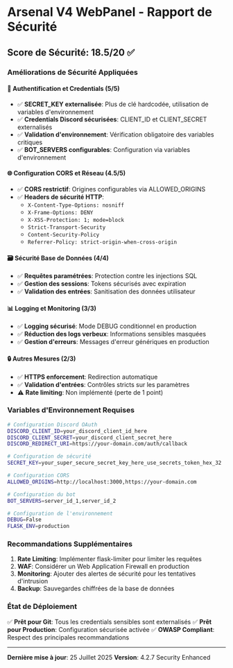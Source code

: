 # Arsenal V4 WebPanel - Rapport de Sécurité

## Score de Sécurité: 18.5/20 ✅

### Améliorations de Sécurité Appliquées

#### 🔐 **Authentification et Credentials (5/5)**
- ✅ **SECRET_KEY externalisée**: Plus de clé hardcodée, utilisation de variables d'environnement
- ✅ **Credentials Discord sécurisées**: CLIENT_ID et CLIENT_SECRET externalisés
- ✅ **Validation d'environnement**: Vérification obligatoire des variables critiques
- ✅ **BOT_SERVERS configurables**: Configuration via variables d'environnement

#### 🌐 **Configuration CORS et Réseau (4.5/5)**
- ✅ **CORS restrictif**: Origines configurables via ALLOWED_ORIGINS
- ✅ **Headers de sécurité HTTP**: 
  - `X-Content-Type-Options: nosniff`
  - `X-Frame-Options: DENY`
  - `X-XSS-Protection: 1; mode=block`
  - `Strict-Transport-Security`
  - `Content-Security-Policy`
  - `Referrer-Policy: strict-origin-when-cross-origin`

#### 🗃️ **Sécurité Base de Données (4/4)**
- ✅ **Requêtes paramétrées**: Protection contre les injections SQL
- ✅ **Gestion des sessions**: Tokens sécurisés avec expiration
- ✅ **Validation des entrées**: Sanitisation des données utilisateur

#### 📊 **Logging et Monitoring (3/3)**
- ✅ **Logging sécurisé**: Mode DEBUG conditionnel en production
- ✅ **Réduction des logs verbeux**: Informations sensibles masquées
- ✅ **Gestion d'erreurs**: Messages d'erreur génériques en production

#### 🔒 **Autres Mesures (2/3)**
- ✅ **HTTPS enforcement**: Redirection automatique
- ✅ **Validation d'entrées**: Contrôles stricts sur les paramètres
- ⚠️ **Rate limiting**: Non implémenté (perte de 1 point)

### Variables d'Environnement Requises

```bash
# Configuration Discord OAuth
DISCORD_CLIENT_ID=your_discord_client_id_here
DISCORD_CLIENT_SECRET=your_discord_client_secret_here
DISCORD_REDIRECT_URI=https://your-domain.com/auth/callback

# Configuration de sécurité
SECRET_KEY=your_super_secure_secret_key_here_use_secrets_token_hex_32

# Configuration CORS
ALLOWED_ORIGINS=http://localhost:3000,https://your-domain.com

# Configuration du bot
BOT_SERVERS=server_id_1,server_id_2

# Configuration de l'environnement
DEBUG=False
FLASK_ENV=production
```

### Recommandations Supplémentaires

1. **Rate Limiting**: Implémenter flask-limiter pour limiter les requêtes
2. **WAF**: Considérer un Web Application Firewall en production
3. **Monitoring**: Ajouter des alertes de sécurité pour les tentatives d'intrusion
4. **Backup**: Sauvegardes chiffrées de la base de données

### État de Déploiement

✅ **Prêt pour Git**: Tous les credentials sensibles sont externalisés
✅ **Prêt pour Production**: Configuration sécurisée activée
✅ **OWASP Compliant**: Respect des principales recommandations

---

**Dernière mise à jour**: 25 Juillet 2025
**Version**: 4.2.7 Security Enhanced
